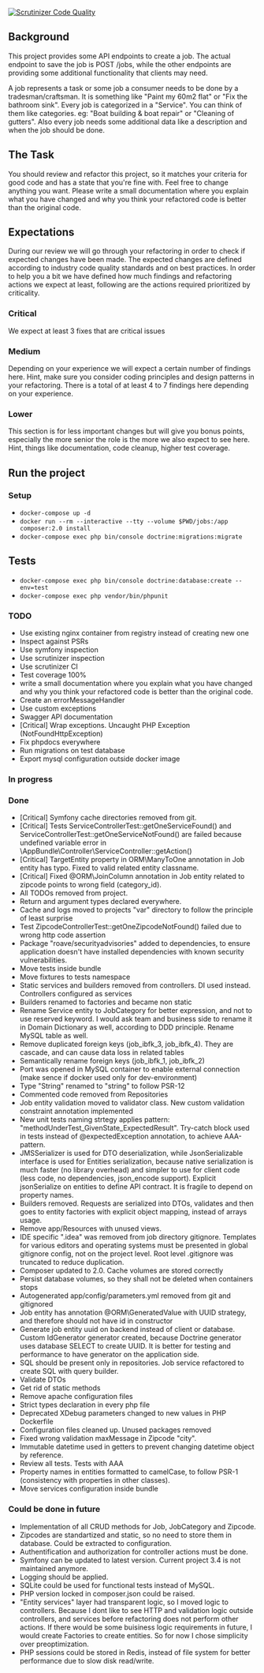 [![Scrutinizer Code Quality](https://scrutinizer-ci.com/g/Vehsamrak/backend-refactoring-challenge/badges/quality-score.png?b=master)](https://scrutinizer-ci.com/g/Vehsamrak/backend-refactoring-challenge/?branch=master)

## Background
This project provides some API endpoints to create a job. The actual endpoint to save the job is POST /jobs, 
while the other endpoints are providing some additional functionality that clients may need.

A job represents a task or some job a consumer needs to be done by a tradesman/craftsman.
It is something like "Paint my 60m2 flat" or "Fix the bathroom sink".
Every job is categorized in a "Service". You can think of them like categories. eg: "Boat building & boat repair" or "Cleaning of gutters".
Also every job needs some additional data like a description and when the job should be done.

## The Task
You should review and refactor this project, so it matches your criteria for good code and has a state that you're fine with. 
Feel free to change anything you want.
Please write a small documentation where you explain what you have changed and why you think your refactored code is better than the original code.

## Expectations
During our review we will go through your refactoring in order to check if expected changes have been made. The expected changes are defined according to industry code quality standards and on best practices. In order to help you a bit we have defined how much findings and refactoring actions we expect at least, following are the actions required prioritized by criticality.

### Critical
We expect at least 3 fixes that are critical issues

### Medium
Depending on your experience we will expect a certain number of findings here.
Hint, make sure you consider coding principles and design patterns in your refactoring.
There is a total of at least 4 to 7 findings here depending on your experience.

### Lower
This section is for less important changes but will give you bonus points, especially the more senior the role is the more we also expect to see here.
Hint, things like documentation, code cleanup, higher test coverage.


## Run the project
### Setup
- `docker-compose up -d`
- `docker run --rm --interactive --tty --volume $PWD/jobs:/app composer:2.0 install`
- `docker-compose exec php bin/console doctrine:migrations:migrate`

## Tests
- `docker-compose exec php bin/console doctrine:database:create --env=test`
- `docker-compose exec php vendor/bin/phpunit`

### TODO
* Use existing nginx container from registry instead of creating new one
* Inspect against PSRs
* Use symfony inspection
* Use scrutinizer inspection
* Use scrutinizer CI
* Test coverage 100%
* write a small documentation where you explain what you have changed and why you think your refactored code is better than the original code.
* Create an errorMessageHandler
* Use custom exceptions
* Swagger API documentation
* [Critical] Wrap exceptions. Uncaught PHP Exception (NotFoundHttpException)
* Fix phpdocs everywhere
* Run migrations on test database
* Export mysql configuration outside docker image

### In progress

### Done
* [Critical] Symfony cache directories removed from git.
* [Critical] Tests ServiceControllerTest::getOneServiceFound() and ServiceControllerTest::getOneServiceNotFound() are failed because undefined variable error in \AppBundle\Controller\ServiceController::getAction()
* [Critical] TargetEntity property in ORM\ManyToOne annotation in Job entity has typo. Fixed to valid related entity classname.
* [Critical] Fixed @ORM\JoinColumn annotation in Job entity related to zipcode points to wrong field (category_id).
* All TODOs removed from project.
* Return and argument types declared everywhere.
* Cache and logs moved to projects "var" directory to follow the principle of least surprise
* Test ZipcodeControllerTest::getOneZipcodeNotFound() failed due to wrong http code assertion
* Package "roave/securityadvisories" added to dependencies, to ensure application doesn't have installed dependencies with known security vulnerabilities.
* Move tests inside bundle
* Move fixtures to tests namespace
* Static services and builders removed from controllers. DI used instead. Controllers configured as services
* Builders renamed to factories and became non static
* Rename Service entity to JobCategory for better expression, and not to use reserved keyword. I would ask team and business side to rename it in Domain Dictionary as well, according to DDD principle. Rename MySQL table as well.
* Remove duplicated foreign keys (job_ibfk_3, job_ibfk_4). They are cascade, and can cause data loss in related tables
* Semantically rename foreign keys (job_ibfk_1, job_ibfk_2)
* Port was opened in MySQL container to enable external connection (make sence if docker used only for dev-environment)
* Type "String" renamed to "string" to follow PSR-12
* Commented code removed from Repositories
* Job entity validation moved to validator class. New custom validation constraint annotation implemented
* New unit tests naming strtegy applies pattern: "methodUnderTest_GivenState_ExpectedResult". Try-catch block used in tests instead of @expectedException annotation, to achieve AAA-pattern.
* JMSSerializer is used for DTO deserialization, while JsonSerializable interface is used for Entities serialization, because native serialization is much faster (no library overhead) and simpler to use for client code (less code, no dependencies, json_encode support). Explicit jsonSerialize on entities to define API contract. It is fragile to depend on property names.
* Builders removed. Requests are serialized into DTOs, validates and then goes to entity factories with explicit object mapping, instead of arrays usage.
* Remove app/Resources with unused views.
* IDE specific ".idea" was removed from job directory gitignore. Templates for various editors and operating systems must be presented in global gitignore config, not on the project level. Root level .gitignore was truncated to reduce duplication.
* Composer updated to 2.0. Cache volumes are stored correctly
* Persist database volumes, so they shall not be deleted when containers stops
* Autogenerated app/config/parameters.yml removed from git and gitignored
* Job entity has annotation @ORM\GeneratedValue with UUID strategy, and therefore should not have id in constructor
* Generate job entity uuid on backend instead of client or database. Custom IdGenerator generator created, because Doctrine generator uses database SELECT to create UUID. It is better for testing and performance to have generator on the application side.
* SQL should be present only in repositories. Job service refactored to create SQL with query builder.
* Validate DTOs
* Get rid of static methods
* Remove apache configuration files
* Strict types declaration in every php file
* Deprecated XDebug parameters changed to new values in PHP Dockerfile
* Configuration files cleaned up. Unused packages removed
* Fixed wrong validation maxMessage in Zipcode "city".
* Immutable datetime used in getters to prevent changing datetime object by reference.
* Review all tests. Tests with AAA
* Property names in entities formatted to camelCase, to follow PSR-1 (consistency with properties in other classes).
* Move services configuration inside bundle

### Could be done in future
* Implementation of all CRUD methods for Job, JobCategory and Zipcode.
* Zipcodes are standartized and static, so no need to store them in database. Could be extracted to configuration.
* Authentification and authorization for controller actions must be done.
* Symfony can be updated to latest version. Current project 3.4 is not maintained anymore.
* Logging should be applied.
* SQLite could be used for functional tests instead of MySQL.
* PHP version locked in composer.json could be raised.
* "Entity services" layer had transparent logic, so I moved logic to controllers. Because I dont like to see HTTP and validation logic outside controllers, and services before refactoring does not perform other actions. If there would be some buisiness logic requirements in future, I would create Factories to create entities. So for now I chose simplicity over preoptimization.
* PHP sessions could be stored in Redis, instead of file system for better performance due to slow disk read/write.
